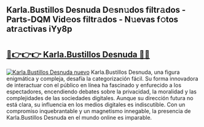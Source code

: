 ## Karla.Bustillos Desnuda D𝚎sn𝚞dos filtr𝚊dos - Parts-DQM Vid𝚎os filtr𝚊dos - N𝚞evas f𝚘tos atr𝚊ctivas iYy8p

# <h2><a href="http://mbbdm3.tromn.icu/?c=Karla.Bustillos+Desnuda">🔗👉👉👉 Karla.Bustillos Desnuda 🔗🔗</a></h2>

[![Karla.Bustillos Desnuda nuevo](https://i.imgur.com/pEAQMta.gif)](http://mbbdm3.tromn.icu/?c=Karla.Bustillos+Desnuda)
Karla.Bustillos Desnuda, una figura enigmática y compleja, desafía la categorización fácil. Su forma innovadora de interactuar con el público en línea ha fascinado y enfurecido a los espectadores, encendiendo debates sobre la privacidad, la moralidad y las complejidades de las sociedades digitales. Aunque su dirección futura no está clara, su influencia en los medios digitales es indiscutible. Con un compromiso inquebrantable y un magnetismo innegable, la presencia de Karla.Bustillos Desnuda en el mundo online es imparable.
